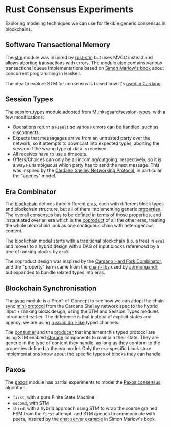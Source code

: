 # Rust Consensus Experiments

Exploring modeling techniques we can use for flexible generic consensus in blockchains.

## Software Transactional Memory

The [stm](src/stm) module was inspired by [rust-stm](https://github.com/Marthog/rust-stm) but uses MVCC instead and allows aborting transactions with errors. The module also contains various transactional queue implementations based on [Simon Marlow's book](https://simonmar.github.io/pages/pcph.html) about concurrent programming in Haskell.

The idea to explore STM for consensus is based how it's [used in Cardano](https://forum.cardano.org/t/duncan-coutts-on-cardano-s-concurrency-with-haskell-s-stm/39370).

## Session Types

The [session_types](src/session_types) module adopted from [Munksgaard/session-types](https://github.com/Munksgaard/session-types), with a few modifications:
* Operations return a `Result` so various errors can be handled, such as disconnects.
* Expects that messagages arrive from an untrusted party over the network, so it attempts to downcast into expected types, aborting the session if the wrong type of data is received.
* All receives have to use a timeouts.
* Offers/Choices can only be all incoming/outgoing, respectively, so it is always unambiguous which party has to send the next message. This was inspired by the [Cardano Shelley Networking Protocol](https://github.com/input-output-hk/ouroboros-network#ouroboros-network-documentation), in particular the "agency" model.

## Era Combinator

The [blockchain](src/blockchain) defines three different [eras](src/blockchain/eras), each with different block types and blockchain structure,
but all of them implementing generic [properties](src/blockchain/property.rs). The overall consensus has to be defined in terms of those properties, and instantiated over an era which is the [coproduct](src/blockchain/eras/mod.rs) of all the other eras, treating the whole blockchain look as one contiguous chain with heterogenous content.

The blockchain model starts with a traditional blockchain (i.e. a tree) in `era1` and moves to a hybrid design with a DAG of input blocks referenced by a tree of ranking blocks by `era3`.

The coproduct design was inspired by the [Cardano Hard Fork Combinator](https://docs.cardano.org/core-concepts/about-hard-forks), and the "property" term came from the [chain-libs](https://github.com/input-output-hk/chain-libs/blob/master/chain-core/src/property.rs) used by [Jormungandr](https://github.com/input-output-hk/jormungandr), but expanded to bundle related types into eras.

## Blockchain Synchronisation

The [sync](src/blockchain/protocols/sync) module is a Proof-of-Concept to see how we can adopt the chain-sync [mini-protocol](https://coot.me/posts/typed-protocol-pipelining.html) from the Cardano Shelley network spec to the hybrid input + ranking block design, using the STM and Session Types modules introduced earlier. The difference is that instead of explicit states and agency, we are using [russian doll-like](src/blockchain/protocols/sync/mod.rs) typed channels.

The [consumer](src/blockchain/protocols/sync/consumer.rs) and the [producer](src/blockchain/protocols/sync/producer.rs) that implement this typed protocol are using STM enabled [storage](src/blockchain/store) components to maintain their state. They are generic in the type of content they handle, as long as they conform to the properties defined in the era model. Only the era-specific block store implementations know about the specific types of blocks they can handle.

## Paxos

The [paxos](src/paxos) module has partial experiments to model the [Paxos consensus](https://vadosware.io/post/paxosmon-gotta-concensus-them-all/) algorithm:
* `first`, with a pure Finite State Machine
* `second`, with STM
* `third`, with a hybrid approach using STM to wrap the coarse grained FSM from the `first` attempt, and STM queues to communicate with peers, inspired by the [chat server example](https://github.com/simonmar/parconc-examples/blob/master/distrib-chat/chat.hs) in Simon Marlow's book.
